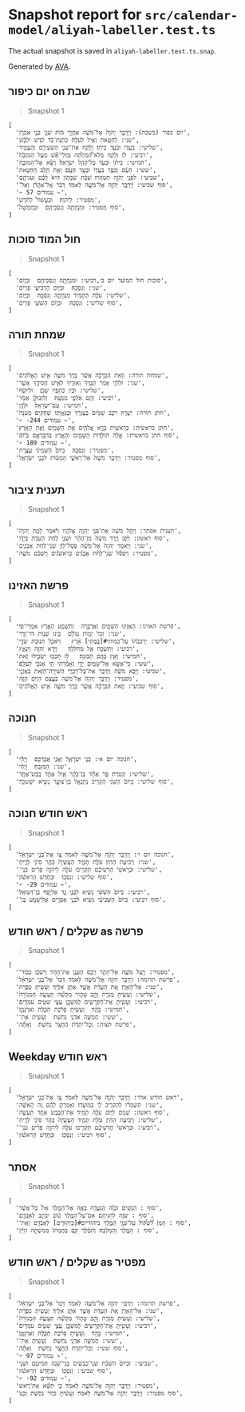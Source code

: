# Snapshot report for `src/calendar-model/aliyah-labeller.test.ts`

The actual snapshot is saved in `aliyah-labeller.test.ts.snap`.

Generated by [AVA](https://avajs.dev).

## יום כיפור on שבת

> Snapshot 1

    [
      'יום כפור (בשבת): וַיְדַבֵּ֤ר יְהֹוָה֙ אֶל־מֹשֶׁ֔ה אַחֲרֵ֣י מ֔וֹת שְׁנֵ֖י בְּנֵ֣י אַהֲרֹ֑ן',
      'שני: לְחַטָּ֖את וְאַ֥יִל לְעֹלָֽה׃ כְּתֹֽנֶת־בַּ֨ד קֹ֜דֶשׁ יִלְבָּ֗שׁ',
      'שלישי: בַּעֲד֖וֹ וּבְעַ֥ד בֵּיתֽוֹ׃ וְלָקַ֖ח אֶת־שְׁנֵ֣י הַשְּׂעִירִ֑ם וְהֶעֱמִ֤יד',
      'רביעי: לֽוֹ׃ וְלָקַ֣ח מְלֹֽא־הַ֠מַּחְתָּ֠ה גַּֽחֲלֵי־אֵ֞שׁ מֵעַ֤ל הַמִּזְבֵּ֙חַ֙',
      'חמישי: בֵּית֔וֹ וּבְעַ֖ד כׇּל־קְהַ֥ל יִשְׂרָאֵֽל׃ וְיָצָ֗א אֶל־הַמִּזְבֵּ֛חַ',
      'ששי: הָעָ֔ם וְכִפֶּ֥ר בַּעֲד֖וֹ וּבְעַ֥ד הָעָֽם׃ וְאֵ֛ת חֵ֥לֶב הַֽחַטָּ֖את',
      'שביעי: לִפְנֵ֥י יְהֹוָ֖ה תִּטְהָֽרוּ׃ שַׁבַּ֨ת שַׁבָּת֥וֹן הִיא֙ לָכֶ֔ם וְעִנִּיתֶ֖ם',
      'סוף שביעי: וַיְדַבֵּ֥ר יְהֹוָ֖ה אֶל־מֹשֶׁ֥ה לֵּאמֹֽר׃ דַּבֵּ֨ר אֶֽל־אַהֲרֹ֜ן וְאֶל־',
      '✃ 57 עמודים ✁',
      'מפטיר: לַיהֹוָֽה׃  וּבֶעָשׂוֹר֩ לַחֹ֨דֶשׁ',
      'סוף מפטיר: וּמִנְחָתָ֖הּ וְנִסְכֵּיהֶֽם׃  וּבַחֲמִשָּׁה֩',
    ]

## חול המוד סוכות

> Snapshot 1

    [
      'סוכות חול המועד יום ב׳,רביעי: וּמִנְחָתָ֖הּ וְנִסְכֵּיהֶֽם׃  וּבַיּ֧וֹם',
      'שני: וְנִסְכָּֽהּ׃  וּבַיּ֧וֹם הָרְבִיעִ֛י פָּרִ֥ים',
      'שלישי: עֹלַ֣ת הַתָּמִ֔יד מִנְחָתָ֖הּ וְנִסְכָּֽהּ׃  וּבַיּ֧וֹם',
      'סוף שלישי: וְנִסְכָּֽהּ׃  וּבַיּ֧וֹם הַשִּׁשִּׁ֛י פָּרִ֥ים',
    ]

## שמחת תורה

> Snapshot 1

    [
      'שמחת תורה: וְזֹ֣את הַבְּרָכָ֗ה אֲשֶׁ֨ר בֵּרַ֥ךְ מֹשֶׁ֛ה אִ֥ישׁ הָאֱלֹהִ֖ים',
      'שני: וּלְלֵוִ֣י אָמַ֔ר תֻּמֶּ֥יךָ וְאוּרֶ֖יךָ לְאִ֣ישׁ חֲסִידֶ֑ךָ אֲשֶׁ֤ר',
      'שלישי: וּבֵ֥ין כְּתֵפָ֖יו שָׁכֵֽן׃  וּלְיוֹסֵ֣ף',
      'רביעי: וְהֵ֖ם אַלְפֵ֥י מְנַשֶּֽׁה׃  וְלִזְבוּלֻ֣ן אָמַ֔ר',
      'חמישי: עִם־יִשְׂרָאֵֽל׃  וּלְדָ֣ן',
      'חתן תורה: יְשֻׁר֑וּן רֹכֵ֤ב שָׁמַ֙יִם֙ בְּעֶזְרֶ֔ךָ וּבְגַאֲוָת֖וֹ שְׁחָקִֽים׃ מְעֹנָה֙',
      '✃ -244 עמודים ✁',
      'חתן בראשית: בְּרֵאשִׁ֖ית בָּרָ֣א אֱלֹהִ֑ים אֵ֥ת הַשָּׁמַ֖יִם וְאֵ֥ת הָאָֽרֶץ׃',
      'סוף חתן בראשית: אֵ֣לֶּה תוֹלְד֧וֹת הַשָּׁמַ֛יִם וְהָאָ֖רֶץ בְּהִבָּֽרְאָ֑ם בְּי֗וֹם',
      '✃ 189 עמודים ✁',
      'מפטיר: וְנִסְכָּֽהּ׃  בַּיּוֹם֙ הַשְּׁמִינִ֔י עֲצֶ֖רֶת',
      'סוף מפטיר: וַיְדַבֵּ֤ר מֹשֶׁה֙ אֶל־רָאשֵׁ֣י הַמַּטּ֔וֹת לִבְנֵ֥י יִשְׂרָאֵ֖ל',
    ]

## תענית ציבור

> Snapshot 1

    [
      'תענית אסתר: וַיְחַ֣ל מֹשֶׁ֔ה אֶת־פְּנֵ֖י יְהֹוָ֣ה אֱלֹהָ֑יו וַיֹּ֗אמֶר לָמָ֤ה יְהֹוָה֙',
      'סוף ראשון: וַיִּ֜פֶן וַיֵּ֤רֶד מֹשֶׁה֙ מִן־הָהָ֔ר וּשְׁנֵ֛י לֻחֹ֥ת הָעֵדֻ֖ת בְּיָד֑וֹ',
      'שני: וַיֹּ֤אמֶר יְהֹוָה֙ אֶל־מֹשֶׁ֔ה פְּסׇל־לְךָ֛ שְׁנֵֽי־לֻחֹ֥ת אֲבָנִ֖ים',
      'מפטיר: וַיִּפְסֹ֡ל שְׁנֵֽי־לֻחֹ֨ת אֲבָנִ֜ים כָּרִאשֹׁנִ֗ים וַיַּשְׁכֵּ֨ם מֹשֶׁ֤ה',
    ]

## פרשת האזינו

> Snapshot 1

    [
      'פרשת האזינו: הַאֲזִ֥ינוּ הַשָּׁמַ֖יִם וַאֲדַבֵּ֑רָה	וְתִשְׁמַ֥ע הָאָ֖רֶץ אִמְרֵי־פִֽי׃',
      'שני: זְכֹר֙ יְמ֣וֹת עוֹלָ֔ם	בִּ֖ינוּ שְׁנ֣וֹת דֹּר־וָדֹ֑ר',
      'שלישי: יַרְכִּבֵ֙הוּ֙ עַל־במותי#[בָּ֣מֳתֵי] אָ֔רֶץ	וַיֹּאכַ֖ל תְּנוּבֹ֣ת שָׂדָ֑י',
      'רביעי: וַתִּשְׁכַּ֖ח אֵ֥ל מְחֹלְלֶֽךָ׃	וַיַּ֥רְא יְהֹוָ֖ה וַיִּנְאָ֑ץ',
      'חמישי: וְאֵ֥ין בָּהֶ֖ם תְּבוּנָֽה׃	ל֥וּ חָכְמ֖וּ יַשְׂכִּ֣ילוּ זֹ֑את',
      'ששי: כִּֽי־אֶשָּׂ֥א אֶל־שָׁמַ֖יִם יָדִ֑י	וְאָמַ֕רְתִּי חַ֥י אָנֹכִ֖י לְעֹלָֽם׃',
      'שביעי: וַיָּבֹ֣א מֹשֶׁ֗ה וַיְדַבֵּ֛ר אֶת־כׇּל־דִּבְרֵ֥י הַשִּׁירָֽה־הַזֹּ֖את בְּאׇזְנֵ֣י',
      'מפטיר: וַיְדַבֵּ֤ר יְהֹוָה֙ אֶל־מֹשֶׁ֔ה בְּעֶ֛צֶם הַיּ֥וֹם הַזֶּ֖ה',
      'סוף שביעי: וְזֹ֣את הַבְּרָכָ֗ה אֲשֶׁ֨ר בֵּרַ֥ךְ מֹשֶׁ֛ה אִ֥ישׁ הָאֱלֹהִ֖ים',
    ]

## חנוכה

> Snapshot 1

    [
      'חנוכה יום א׳: בְּנֵ֣י יִשְׂרָאֵ֑ל וַאֲנִ֖י אֲבָרְכֵֽם׃  וַיְהִ֡י',
      'שני: הַמִּזְבֵּֽחַ׃  וַיְהִ֗י',
      'שלישי: קְטֹֽרֶת׃ פַּ֣ר אֶחָ֞ד בֶּן־בָּקָ֗ר אַ֧יִל אֶחָ֛ד כֶּֽבֶשׂ־אֶחָ֥ד',
      'סוף שלישי: בַּיּוֹם֙ הַשֵּׁנִ֔י הִקְרִ֖יב נְתַנְאֵ֣ל בֶּן־צוּעָ֑ר נְשִׂ֖יא יִשָּׂשכָֽר׃',
    ]

## ראש חודש חנוכה

> Snapshot 1

    [
      'חנוכה יום ו׳: וַיְדַבֵּ֥ר יְהֹוָ֖ה אֶל־מֹשֶׁ֥ה לֵּאמֹֽר׃ צַ֚ו אֶת־בְּנֵ֣י יִשְׂרָאֵ֔ל',
      'שני: רְבִיעִ֥ת הַהִֽין׃ עֹלַ֖ת תָּמִ֑יד הָעֲשֻׂיָה֙ בְּהַ֣ר סִינַ֔י לְרֵ֣יחַ',
      'שלישי: וּבְרָאשֵׁי֙ חׇדְשֵׁיכֶ֔ם תַּקְרִ֥יבוּ עֹלָ֖ה לַיהֹוָ֑ה פָּרִ֨ים בְּנֵֽי־',
      'סוף שלישי: וְנִסְכּֽוֹ׃  וּבַחֹ֣דֶשׁ הָרִאשׁ֗וֹן',
      '✃ -29 עמודים ✁',
      'רביעי: בַּיּוֹם֙ הַשִּׁשִּׁ֔י נָשִׂ֖יא לִבְנֵ֣י גָ֑ד אֶלְיָסָ֖ף בֶּן־דְּעוּאֵֽל׃',
      'סוף רביעי: בַּיּוֹם֙ הַשְּׁבִיעִ֔י נָשִׂ֖יא לִבְנֵ֣י אֶפְרָ֑יִם אֱלִֽישָׁמָ֖ע בֶּן־',
    ]

## שקלים / ראש חודש as פרשה

> Snapshot 1

    [
      'מפטיר: וַיַּ֥עַל מֹשֶׁ֖ה אֶל־הָהָ֑ר וַיְכַ֥ס הֶעָנָ֖ן אֶת־הָהָֽר׃ וַיִּשְׁכֹּ֤ן כְּבוֹד־',
      'פרשת תרומה: וַיְדַבֵּ֥ר יְהֹוָ֖ה אֶל־מֹשֶׁ֥ה לֵּאמֹֽר׃ דַּבֵּר֙ אֶל־בְּנֵ֣י יִשְׂרָאֵ֔ל',
      'שני: אֶל־הָאָרֹ֑ן אֵ֚ת הָעֵדֻ֔ת אֲשֶׁ֥ר אֶתֵּ֖ן אֵלֶֽיךָ׃ וְעָשִׂ֥יתָ כַפֹּ֖רֶת',
      'שלישי: וְעָשִׂ֥יתָ מְנֹרַ֖ת זָהָ֣ב טָה֑וֹר מִקְשָׁ֞ה תֵּעָשֶׂ֤ה הַמְּנוֹרָה֙',
      'רביעי: וְעָשִׂ֥יתָ אֶת־הַקְּרָשִׁ֖ים לַמִּשְׁכָּ֑ן עֲצֵ֥י שִׁטִּ֖ים עֹמְדִֽים׃',
      'חמישי: בָּהָֽר׃  וְעָשִׂ֣יתָ פָרֹ֗כֶת תְּכֵ֧לֶת וְאַרְגָּמָ֛ן',
      'ששי: חֲמִשָּׁ֖ה אַדְנֵ֥י נְחֹֽשֶׁת׃  וְעָשִׂ֥יתָ אֶת־',
      'פרשת תצוה: וְכׇל־יִתְדֹ֥ת הֶחָצֵ֖ר נְחֹֽשֶׁת׃  וְאַתָּ֞ה',
    ]

## Weekday ראש חודש

> Snapshot 1

    [
      'ראש חודש אדר: וַיְדַבֵּ֥ר יְהֹוָ֖ה אֶל־מֹשֶׁ֥ה לֵּאמֹֽר׃ צַ֚ו אֶת־בְּנֵ֣י יִשְׂרָאֵ֔ל',
      'שני: תִּשְׁמְר֕וּ לְהַקְרִ֥יב לִ֖י בְּמוֹעֲדֽוֹ׃ וְאָמַרְתָּ֣ לָהֶ֔ם זֶ֚ה הָֽאִשֶּׁ֔ה',
      'סוף ראשון: שְׁנַ֥יִם לַיּ֖וֹם עֹלָ֥ה תָמִֽיד׃ אֶת־הַכֶּ֥בֶשׂ אֶחָ֖ד תַּעֲשֶׂ֣ה',
      'שלישי: רְבִיעִ֥ת הַהִֽין׃ עֹלַ֖ת תָּמִ֑יד הָעֲשֻׂיָה֙ בְּהַ֣ר סִינַ֔י לְרֵ֣יחַ',
      'רביעי: וּבְרָאשֵׁי֙ חׇדְשֵׁיכֶ֔ם תַּקְרִ֥יבוּ עֹלָ֖ה לַיהֹוָ֑ה פָּרִ֨ים בְּנֵֽי־',
      'סוף רביעי: וְנִסְכּֽוֹ׃  וּבַחֹ֣דֶשׁ הָרִאשׁ֗וֹן',
    ]

## אסתר

> Snapshot 1

    [
      'סוף : הַנָּשִֽׁים׃ וּבָזֶ֕ה הַֽנַּעֲרָ֖ה בָּאָ֣ה אֶל־הַמֶּ֑לֶךְ אֵת֩ כׇּל־אֲשֶׁ֨ר',
      'סוף : שֹׁוֶ֖ה לְהַנִּיחָֽם׃ אִם־עַל־הַמֶּ֣לֶךְ ט֔וֹב יִכָּתֵ֖ב לְאַבְּדָ֑ם',
      'סוף : הָמָן֙ לִ֠שְׁק֠וֹל עַל־גִּנְזֵ֥י הַמֶּ֛לֶךְ ביהודיים#[בַּיְּהוּדִ֖ים] לְאַבְּדָֽם׃ וְאֶת־',
      'סוף : הַמֶּ֖לֶךְ וְהַמַּלְכָּֽה׃ וְהַמֶּ֜לֶךְ קָ֤ם בַּחֲמָתוֹ֙ מִמִּשְׁתֵּ֣ה הַיַּ֔יִן',
    ]

## שקלים / ראש חודש as מפטיר

> Snapshot 1

    [
      'פרשת תרומה: וַיְדַבֵּ֥ר יְהֹוָ֖ה אֶל־מֹשֶׁ֥ה לֵּאמֹֽר׃ דַּבֵּר֙ אֶל־בְּנֵ֣י יִשְׂרָאֵ֔ל',
      'שני: אֶל־הָאָרֹ֑ן אֵ֚ת הָעֵדֻ֔ת אֲשֶׁ֥ר אֶתֵּ֖ן אֵלֶֽיךָ׃ וְעָשִׂ֥יתָ כַפֹּ֖רֶת',
      'שלישי: וְעָשִׂ֥יתָ מְנֹרַ֖ת זָהָ֣ב טָה֑וֹר מִקְשָׁ֞ה תֵּעָשֶׂ֤ה הַמְּנוֹרָה֙',
      'רביעי: וְעָשִׂ֥יתָ אֶת־הַקְּרָשִׁ֖ים לַמִּשְׁכָּ֑ן עֲצֵ֥י שִׁטִּ֖ים עֹמְדִֽים׃',
      'חמישי: בָּהָֽר׃  וְעָשִׂ֣יתָ פָרֹ֗כֶת תְּכֵ֧לֶת וְאַרְגָּמָ֛ן',
      'ששי: חֲמִשָּׁ֖ה אַדְנֵ֥י נְחֹֽשֶׁת׃  וְעָשִׂ֥יתָ אֶת־',
      'סוף ששי: וְכׇל־יִתְדֹ֥ת הֶחָצֵ֖ר נְחֹֽשֶׁת׃  וְאַתָּ֞ה',
      '✃ 97 עמודים ✁',
      'שביעי: וּבְיוֹם֙ הַשַּׁבָּ֔ת שְׁנֵֽי־כְבָשִׂ֥ים בְּנֵֽי־שָׁנָ֖ה תְּמִימִ֑ם וּשְׁנֵ֣י',
      'סוף שביעי: וְנִסְכּֽוֹ׃  וּבַחֹ֣דֶשׁ הָרִאשׁ֗וֹן',
      '✃ -92 עמודים ✁',
      'מפטיר: וַיְדַבֵּ֥ר יְהֹוָ֖ה אֶל־מֹשֶׁ֥ה לֵּאמֹֽר׃ כִּ֣י תִשָּׂ֞א אֶת־רֹ֥אשׁ',
      'סוף מפטיר: וַיְדַבֵּ֥ר יְהֹוָ֖ה אֶל־מֹשֶׁ֥ה לֵּאמֹֽר׃ וְעָשִׂ֜יתָ כִּיּ֥וֹר נְחֹ֛שֶׁת וְכַנּ֥וֹ',
    ]
